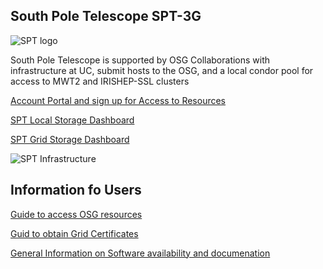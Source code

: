 ## South Pole Telescope SPT-3G

![SPT logo](https://spt.ci-connect.net/static/img/spt-logo.jpg)


South Pole Telescope is supported by OSG Collaborations with infrastructure at UC, submit hosts to the OSG, 
and a local condor pool for access to MWT2 and IRISHEP-SSL clusters

[Account Portal and sign up for Access to Resources](http://spt.ci-connect.net)

[SPT Local Storage Dashboard](https://grafana.mwt2.org/d/0HbLiB_Wk/spt-storage?orgId=1&refresh=5m&from=now-30m&to=now)

[SPT Grid Storage Dashboard](https://grafana.mwt2.org/d/0HbLiB_Wk/spt-storage?viewPanel=4&orgId=1&refresh=5m&from=now-30m&to=now)

![SPT Infrastructure](https://raw.githubusercontent.com/SouthPoleTelescope/spt3g_software/master/doc/osg/Processing_flows.png?token=AFZESXIU7LBLWHTEIHMG5TS7AXZKK)

## Information fo Users


[Guide to access OSG resources](https://github.com/SouthPoleTelescope/spt3g_software/blob/osg-doc-updates/doc/osg/osg_guide.md)

[Guid to obtain Grid Certificates](https://pole.uchicago.edu/spt3g/index.php/Grid_Certificate_How-To)

[General Information on Software availability and documenation](https://pole.uchicago.edu/spt3g/index.php/Computing#spt3g_software_Quick_Start_Documentation)

## 
